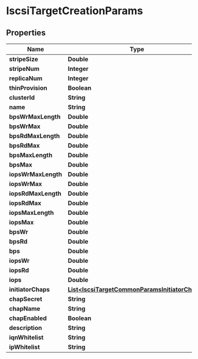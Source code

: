 

# IscsiTargetCreationParams


## Properties

Name | Type | Description | Notes
------------ | ------------- | ------------- | -------------
**stripeSize** | **Double** |  | 
**stripeNum** | **Integer** |  | 
**replicaNum** | **Integer** |  | 
**thinProvision** | **Boolean** |  | 
**clusterId** | **String** |  | 
**name** | **String** |  | 
**bpsWrMaxLength** | **Double** |  |  [optional]
**bpsWrMax** | **Double** |  |  [optional]
**bpsRdMaxLength** | **Double** |  |  [optional]
**bpsRdMax** | **Double** |  |  [optional]
**bpsMaxLength** | **Double** |  |  [optional]
**bpsMax** | **Double** |  |  [optional]
**iopsWrMaxLength** | **Double** |  |  [optional]
**iopsWrMax** | **Double** |  |  [optional]
**iopsRdMaxLength** | **Double** |  |  [optional]
**iopsRdMax** | **Double** |  |  [optional]
**iopsMaxLength** | **Double** |  |  [optional]
**iopsMax** | **Double** |  |  [optional]
**bpsWr** | **Double** |  |  [optional]
**bpsRd** | **Double** |  |  [optional]
**bps** | **Double** |  |  [optional]
**iopsWr** | **Double** |  |  [optional]
**iopsRd** | **Double** |  |  [optional]
**iops** | **Double** |  |  [optional]
**initiatorChaps** | [**List&lt;IscsiTargetCommonParamsInitiatorChaps&gt;**](IscsiTargetCommonParamsInitiatorChaps.md) |  |  [optional]
**chapSecret** | **String** |  |  [optional]
**chapName** | **String** |  |  [optional]
**chapEnabled** | **Boolean** |  |  [optional]
**description** | **String** |  |  [optional]
**iqnWhitelist** | **String** |  |  [optional]
**ipWhitelist** | **String** |  |  [optional]



